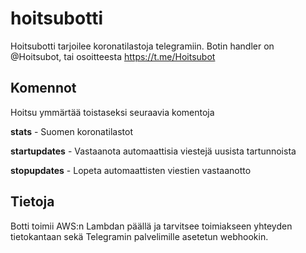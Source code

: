# hoitsubotti
Hoitsubotti tarjoilee koronatilastoja telegramiin. Botin handler on @Hoitsubot, tai osoitteesta https://t.me/Hoitsubot

## Komennot

Hoitsu ymmärtää toistaseksi seuraavia komentoja

**stats** - Suomen koronatilastot

**startupdates** - Vastaanota automaattisia viestejä uusista tartunnoista

**stopupdates** - Lopeta automaattisten viestien vastaanotto

## Tietoja

Botti toimii AWS:n Lambdan päällä ja tarvitsee toimiakseen yhteyden tietokantaan sekä Telegramin palvelimille asetetun webhookin.